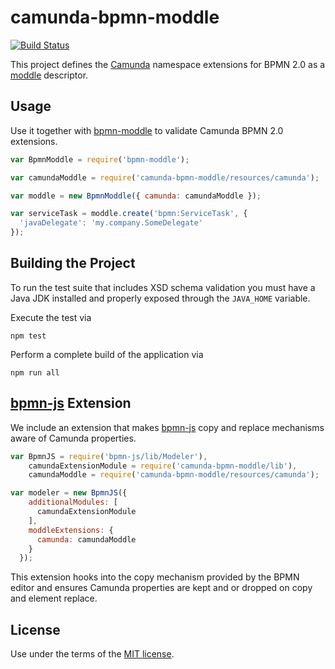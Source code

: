 # camunda-bpmn-moddle

[![Build Status](https://travis-ci.org/camunda/camunda-bpmn-moddle.svg)](https://travis-ci.org/camunda/camunda-bpmn-moddle)

This project defines the [Camunda](https://camunda.org) namespace extensions for BPMN 2.0 as a [moddle](https://github.com/bpmn-io/moddle) descriptor.


## Usage

Use it together with [bpmn-moddle](https://github.com/bpmn-io/bpmn-moddle) to validate Camunda BPMN 2.0 extensions.

```javascript
var BpmnModdle = require('bpmn-moddle');

var camundaModdle = require('camunda-bpmn-moddle/resources/camunda');

var moddle = new BpmnModdle({ camunda: camundaModdle });

var serviceTask = moddle.create('bpmn:ServiceTask', {
  'javaDelegate': 'my.company.SomeDelegate'
});
```


## Building the Project

To run the test suite that includes XSD schema validation you must have a Java JDK installed and properly exposed through the `JAVA_HOME` variable.

Execute the test via

```
npm test
```

Perform a complete build of the application via

```
npm run all
```

## [bpmn-js](https://github.com/bpmn-io/bpmn-js) Extension

We include an extension that makes [bpmn-js](https://github.com/bpmn-io/bpmn-js) copy and replace mechanisms aware of Camunda properties.

```js
var BpmnJS = require('bpmn-js/lib/Modeler'),
    camundaExtensionModule = require('camunda-bpmn-moddle/lib'),
    camundaModdle = require('camunda-bpmn-moddle/resources/camunda');

var modeler = new BpmnJS({
    additionalModules: [
      camundaExtensionModule
    ],
    moddleExtensions: {
      camunda: camundaModdle
    }
  });
```

This extension hooks into the copy mechanism provided by the BPMN editor and ensures Camunda properties are kept and or dropped on copy and element replace.


## License

Use under the terms of the [MIT license](http://opensource.org/licenses/MIT).
